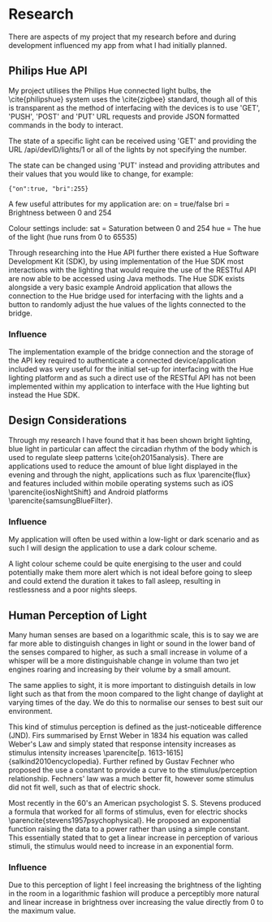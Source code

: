 # Research

There are aspects of my project that my research before and during development influenced my app from what I had initially planned.

## Philips Hue API

My project utilises the Philips Hue connected light bulbs, the \cite{philipshue} system uses the \cite{zigbee} standard, though all of this is transparent as the method of interfacing with the devices is to use 'GET', 'PUSH', 'POST' and 'PUT' URL requests and provide JSON formatted commands in the body to interact.

The state of a specific light can be received using 'GET' and providing the URL
/api/devID/lights/1 or all of the lights by not specifying the number.

The state can be changed using 'PUT' instead and providing attributes and their values that you would like to change, for example:

```
{"on":true, "bri":255}
```

A few useful attributes for my application are:
on = true/false
bri = Brightness between 0 and 254

Colour settings include:
sat = Saturation between 0 and 254
hue = The hue of the light (hue runs from 0 to 65535)

Through researching into the Hue API further there existed a Hue Software Development Kit (SDK), by using implementation of the Hue SDK most interactions with the lighting that would require the use of the RESTful API are now able to be accessed using Java methods. The Hue SDK exists alongside a very basic example Android application that allows the connection to the Hue bridge used for interfacing with the lights and a button to randomly adjust the hue values of the lights connected to the bridge.

### Influence

The implementation example of the bridge connection and the storage of the API key required to authenticate a connected device/application included was very useful for the initial set-up for interfacing with the Hue lighting platform and as such a direct use of the RESTful API has not been implemented within my application to interface with the Hue lighting but instead the Hue SDK.

## Design Considerations

Through my research I have found that it has been shown bright lighting, blue light in particular can affect the circadian rhythm of the body which is used to regulate sleep patterns \cite{oh2015analysis}.
There are applications used to reduce the amount of blue light displayed in the evening and through the night, applications such as flux \parencite{flux} and features included within mobile operating systems such as iOS \parencite{iosNightShift} and Android platforms \parencite{samsungBlueFilter}.

### Influence

My application will often be used within a low-light or dark scenario and as such I will design the application to use a dark colour scheme.

A light colour scheme could be quite energising to the user and could potentially make them more alert which is not ideal before going to sleep and could extend the duration it takes to fall asleep, resulting in restlessness and a poor nights sleeps.

## Human Perception of Light

Many human senses are based on a logarithmic scale, this is to say we are far more able to distinguish changes in light or sound in the lower band of the senses compared to higher, as such a small increase in volume of a whisper will be a more distinguishable change in volume than two jet engines roaring and increasing by their volume by a small amount.

The same applies to sight, it is more important to distinguish details in low light such as that from the moon compared to the light change of daylight at varying times of the day. We do this to normalise our senses to best suit our environment.

This kind of stimulus perception is defined as the just-noticeable difference (JND). Firs summarised by Ernst Weber in 1834 his equation was called Weber's Law and simply stated that response intensity increases as stimulus intensity increases \parencite[p. 1613-1615]{salkind2010encyclopedia}. Further refined by Gustav Fechner who proposed the use a constant to provide a curve to the stimulus/perception relationship. Fechners' law was a much better fit, however some stimulus did not fit well, such as that of electric shock.

Most recently in the 60's an American psychologist S. S. Stevens produced a formula that worked for all forms of stimulus, even for electric shocks \parencite{stevens1957psychophysical}. He proposed an exponential function raising the data to a power rather than using a simple constant. This essentially stated that to get a linear increase in perception of various stimuli, the stimulus would need to increase in an exponential form.

### Influence

Due to this perception of light I feel increasing the brightness of the lighting in the room in a logarithmic fashion will produce a perceptibly more natural and linear increase in brightness over increasing the value directly from 0 to the maximum value.

